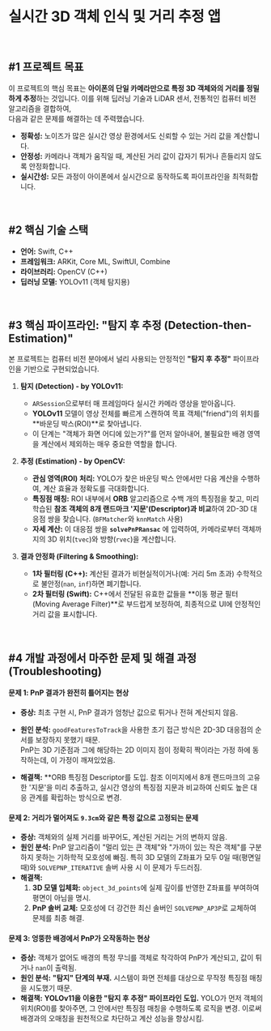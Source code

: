 # 실시간 3D 객체 인식 및 거리 추정 앱

<br>

## #1 프로젝트 목표

이 프로젝트의 핵심 목표는 **아이폰의 단일 카메라만으로 특정 3D 객체와의 거리를 정밀하게 추정**하는 것입니다. 이를 위해 딥러닝 기술과 LiDAR 센서, 전통적인 컴퓨터 비전 알고리즘을 결합하여,   
다음과 같은 문제를 해결하는 데 주력했습니다.

- **정확성:** 노이즈가 많은 실시간 영상 환경에서도 신뢰할 수 있는 거리 값을 계산합니다.
- **안정성:** 카메라나 객체가 움직일 때, 계산된 거리 값이 갑자기 튀거나 흔들리지 않도록 안정화합니다.
- **실시간성:** 모든 과정이 아이폰에서 실시간으로 동작하도록 파이프라인을 최적화합니다.

<br>

## #2 핵심 기술 스택

- **언어:** Swift, C++
- **프레임워크:** ARKit, Core ML, SwiftUI, Combine
- **라이브러리:** OpenCV (C++)
- **딥러닝 모델:** YOLOv11 (객체 탐지용)

<br>

## #3 핵심 파이프라인: "탐지 후 추정 (Detection-then-Estimation)"

본 프로젝트는 컴퓨터 비전 분야에서 널리 사용되는 안정적인 **"탐지 후 추정"** 파이프라인을 기반으로 구현되었습니다.

1.  **탐지 (Detection) - by YOLOv11:**
    * `ARSession`으로부터 매 프레임마다 실시간 카메라 영상을 받아옵니다.
    * **YOLOv11** 모델이 영상 전체를 빠르게 스캔하여 목표 객체("friend")의 위치를 **바운딩 박스(ROI)**로 찾아냅니다.
    * 이 단계는 "객체가 화면 어디에 있는가?"를 먼저 알아내어, 불필요한 배경 영역을 계산에서 제외하는 매우 중요한 역할을 합니다.

2.  **추정 (Estimation) - by OpenCV:**
    * **관심 영역(ROI) 처리:** YOLO가 찾은 바운딩 박스 안에서만 다음 계산을 수행하여, 계산 효율과 정확도를 극대화합니다.
    * **특징점 매칭:** ROI 내부에서 **ORB** 알고리즘으로 수백 개의 특징점을 찾고, 미리 학습된 **참조 객체의 8개 랜드마크 '지문'(Descriptor)과 비교**하여 2D-3D 대응점 쌍을 찾습니다. (`BFMatcher`와 `knnMatch` 사용)
    * **자세 계산:** 이 대응점 쌍을 **`solvePnPRansac`** 에 입력하여, 카메라로부터 객체까지의 3D 위치(`tvec`)와 방향(`rvec`)을 계산합니다.

3.  **결과 안정화 (Filtering & Smoothing):**
    * **1차 필터링 (C++):** 계산된 결과가 비현실적이거나(예: 거리 5m 초과) 수학적으로 불안정(`nan`, `inf`)하면 폐기합니다.
    * **2차 필터링 (Swift):** C++에서 전달된 유효한 값들을 **이동 평균 필터(Moving Average Filter)**로 부드럽게 보정하여, 최종적으로 UI에 안정적인 거리 값을 표시합니다.

<br>

## #4 개발 과정에서 마주한 문제 및 해결 과정 (Troubleshooting)

#### 문제 1: PnP 결과가 완전히 틀어지는 현상
- **증상:** 최초 구현 시, PnP 결과가 엄청난 값으로 튀거나 전혀 계산되지 않음.
- **원인 분석:** `goodFeaturesToTrack`을 사용한 초기 접근 방식은 2D-3D 대응점의 순서를 보장하지 못했기 때문.   
PnP는 3D 기준점과 그에 해당하는 2D 이미지 점이 정확히 짝이라는 가정 하에 동작하는데, 이 가정이 깨져있었음.

- **해결책:** **ORB 특징점 Descriptor를 도입. 참조 이미지에서 8개 랜드마크의 고유한 '지문'을 미리 추출하고, 실시간 영상의 특징점 지문과 비교하여 신뢰도 높은 대응 관계를 확립하는 방식으로 변경.

#### 문제 2: 거리가 멀어져도 `9.3cm`와 같은 특정 값으로 고정되는 문제
- **증상:** 객체와의 실제 거리를 바꾸어도, 계산된 거리는 거의 변하지 않음.
- **원인 분석:** PnP 알고리즘이 "멀리 있는 큰 객체"와 "가까이 있는 작은 객체"를 구분하지 못하는 기하학적 모호성에 빠짐. 특히 3D 모델의 Z좌표가 모두 0일 때(평면일 때)와 `SOLVEPNP_ITERATIVE` 솔버 사용 시 이 문제가 두드러짐.
- **해결책:**
    1.  **3D 모델 입체화:** `object_3d_points`에 실제 깊이를 반영한 Z좌표를 부여하여 평면이 아님을 명시.
    2.  **PnP 솔버 교체:** 모호성에 더 강건한 최신 솔버인 `SOLVEPNP_AP3P`로 교체하여 문제를 최종 해결.

#### 문제 3: 엉뚱한 배경에서 PnP가 오작동하는 현상
- **증상:** 객체가 없어도 배경의 특정 무늬를 객체로 착각하여 PnP가 계산되고, 값이 튀거나 `nan`이 출력됨.
- **원인 분석:** **"탐지" 단계의 부재.** 시스템이 화면 전체를 대상으로 무작정 특징점 매칭을 시도했기 때문.
- **해결책:** **YOLOv11을 이용한 "탐지 후 추정" 파이프라인 도입.** YOLO가 먼저 객체의 위치(ROI)를 찾아주면, 그 안에서만 특징점 매칭을 수행하도록 로직을 변경. 이로써 배경과의 오매칭을 원천적으로 차단하고 계산 성능을 향상시킴.


